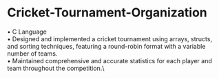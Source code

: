 # Cricket-Tournament-Organization


• C Language\
• Designed and implemented a cricket tournament using arrays, structs, and sorting techniques, featuring a round-robin format with a variable number of teams.\
• Maintained comprehensive and accurate statistics for each player and team throughout the competition.\
